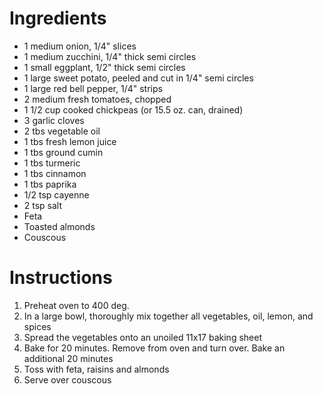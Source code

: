 # Ingredients

- 1 medium onion, 1/4" slices
- 1 medium zucchini, 1/4" thick semi circles
- 1 small eggplant, 1/2" thick semi circles
- 1 large sweet potato, peeled and cut in 1/4" semi circles
- 1 large red bell pepper, 1/4" strips
- 2 medium fresh tomatoes, chopped
- 1 1/2 cup cooked chickpeas (or 15.5 oz. can, drained)
- 3 garlic cloves
- 2 tbs vegetable oil
- 1 tbs fresh lemon juice
- 1 tbs ground cumin
- 1 tbs turmeric
- 1 tbs cinnamon
- 1 tbs paprika
- 1/2 tsp cayenne
- 2 tsp salt
- Feta
- Toasted almonds
- Couscous

# Instructions

1. Preheat oven to 400 deg.
2. In a large bowl, thoroughly mix together all vegetables, oil, lemon, and spices
3. Spread the vegetables onto an unoiled 11x17 baking sheet
4. Bake for 20 minutes. Remove from oven and turn over. Bake an additional 20 minutes
5. Toss with feta, raisins and almonds
6. Serve over couscous

